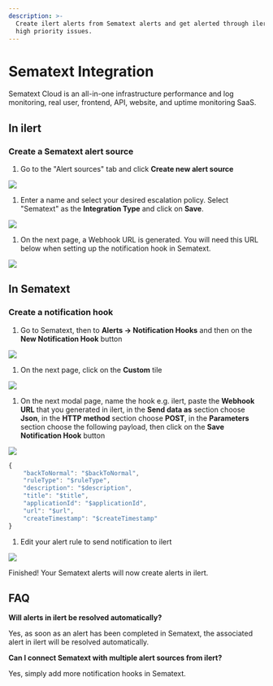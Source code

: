 ```yaml
---
description: >-
  Create ilert alerts from Sematext alerts and get alerted through ilert for
  high priority issues.
---
```


# Sematext Integration

Sematext Cloud is an all-in-one infrastructure performance and log monitoring, real user, frontend, API, website, and uptime monitoring SaaS.

## In ilert <a href="#in-ilert" id="in-ilert"></a>

### Create a Sematext alert source <a href="#create-alert-source" id="create-alert-source"></a>

1. Go to the "Alert sources" tab and click **Create new alert source**

![](../.gitbook/assets/Screenshot\_16\_03\_21\_\_16\_37.png)

1. Enter a name and select your desired escalation policy. Select "Sematext" as the **Integration Type** and click on **Save**.

![](../.gitbook/assets/Screenshot\_16\_03\_21\_\_16\_56.png)

1. On the next page, a Webhook URL is generated. You will need this URL below when setting up the notification hook in Sematext.

![](../.gitbook/assets/Screenshot\_16\_03\_21\_\_16\_57.png)

## In Sematext <a href="#in-splunk" id="in-splunk"></a>

### Create a notification hook <a href="#create-action-sequences" id="create-action-sequences"></a>

1. Go to Sematext, then to **Alerts -> Notification Hooks** and then on the **New Notification Hook** button

![](../.gitbook/assets/Screenshot\_16\_03\_21\_\_17\_00.png)

1. On the next page,  click on the **Custom** tile

![](../.gitbook/assets/Screenshot\_16\_03\_21\_\_17\_03.png)

1. On the next modal page, name the hook e.g. ilert, paste the **Webhook URL** that you generated in ilert, in the **Send data as** section choose **Json**, in the **HTTP method** section choose **POST**, in the **Parameters** section choose the following payload, then click on the **Save Notification Hook** button

![](../.gitbook/assets/Screenshot\_16\_03\_21\_\_16\_59.png)

```javascript
{
    "backToNormal": "$backToNormal",
    "ruleType": "$ruleType",
    "description": "$description",
    "title": "$title",
    "applicationId": "$applicationId",
    "url": "$url",
    "createTimestamp": "$createTimestamp"
}
```

1. Edit your alert rule to send notification to ilert

![](../.gitbook/assets/Screenshot\_16\_03\_21\_\_17\_08.png)

Finished! Your Sematext alerts will now create alerts in ilert.

## FAQ <a href="#faq" id="faq"></a>

**Will alerts in ilert be resolved automatically?**

Yes, as soon as an alert has been completed in Sematext, the associated alert in ilert will be resolved automatically.

**Can I connect Sematext with multiple alert sources from ilert?**

Yes, simply add more notification hooks in Sematext.
